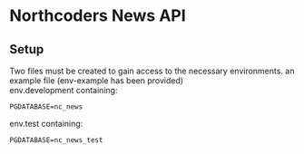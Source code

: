 # Northcoders News API

## Setup

Two files must be created to gain access to the necessary environments. an example file (env-example has been provided)
<br /> env.development containing:

```
PGDATABASE=nc_news
```

env.test containing:

```
PGDATABASE=nc_news_test
```
